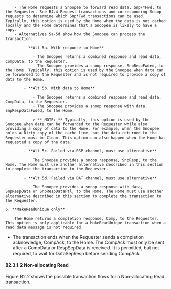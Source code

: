         - The Home requests a Snoopee to forward read data, Snp\*Fwd, to the Requester. See B4.4 Request transactions and corresponding Snoop requests to determine which Snp*Fwd transactions can be used. Typically, this option is used by the Home when the data is not cached locally and the Home determines that a Snoopee is likely to have a copy.
        - Alternatives 5a-5d show how the Snoopee can process the transaction:

            - **Alt 5a. With response to Home**

                - The Snoopee returns a combined response and read data, CompData, to the Requester.
                - The Snoopee provides a snoop response, SnpRespFwded, to the Home. Typically, this option is used by the Snoopee when data can be forwarded to the Requester and is not required to provide a copy of data to the Home.

            - **Alt 5b. With data to Home**

                - The Snoopee returns a combined response and read data, CompData, to the Requester.
                - The Snoopee provides a snoop response with data, SnpRespDataFwded, to the Home.

                > **_NOTE:_** Typically, this option is used by the Snoopee when data can be forwarded to the Requester while also providing a copy of data to the Home. For example, when the Snoopee holds a Dirty copy of the cache line, but the data returned to the Requester must be Clean. This option can also happen when the Home has requested a copy of the data.

            - **Alt 5c. Failed via RSP channel, must use alternative**

                The Snoopee provides a snoop response, SnpResp, to the Home. The Home must use another alternative described in this section to complete the transaction to the Requester.

            - **Alt 5d. Failed via DAT channel, must use alternative**

                The Snoopee provides a snoop response with data, SnpRespData or SnpRespDataPtl, to the Home. The Home must use another alternative described in this section to complete the transaction to the Requester.

    6. **MakeReadUnique only**

        The Home returns a completion response, Comp, to the Requester. This option is only applicable for a MakeReadUnique transaction when a read data message is not required.

- The transaction ends when the Requester sends a completion acknowledge, CompAck, to the Home. The CompAck must only be sent after a CompData or RespSepData is received. It is permitted, but not required, to wait for DataSepResp before sending CompAck.

#### B2.3.1.2 Non-allocating Read

Figure B2.2 shows the possible transaction flows for a Non-allocating Read transaction.